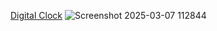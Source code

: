 [ Digital Clock]( https://pruthviraj85.github.io/-Digital-Clock/)
![Screenshot 2025-03-07 112844](https://github.com/user-attachments/assets/682033f4-5a05-46a7-9c3f-c574ff05f7ba)
